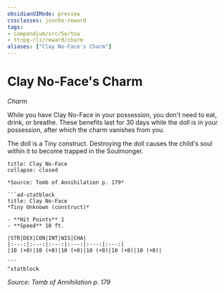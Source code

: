 ```yaml
---
obsidianUIMode: preview
cssclasses: json5e-reward
tags:
- compendium/src/5e/toa
- ttrpg-cli/reward/charm
aliases: ["Clay No-Face's Charm"]
---
```

# Clay No-Face's Charm
*Charm*  

While you have Clay No-Face in your possession, you don't need to eat, drink, or breathe. These benefits last for 30 days while the doll is in your possession, after which the charm vanishes from you.

The doll is a Tiny construct. Destroying the doll causes the child's soul within it to become trapped in the Soulmonger.

````ad-embed-object
title: Clay No-Face
collapse: closed

*Source: Tomb of Annihilation p. 179*  

```ad-statblock
title: Clay No-Face
*Tiny Unknown (construct)*

- **Hit Points** 1
- **Speed** 10 ft.

|STR|DEX|CON|INT|WIS|CHA|
|:---:|:---:|:---:|:---:|:---:|:---:|
|10 (+0)|10 (+0)|10 (+0)|10 (+0)|10 (+0)|10 (+0)|

```
^statblock
````

*Source: Tomb of Annihilation p. 179*